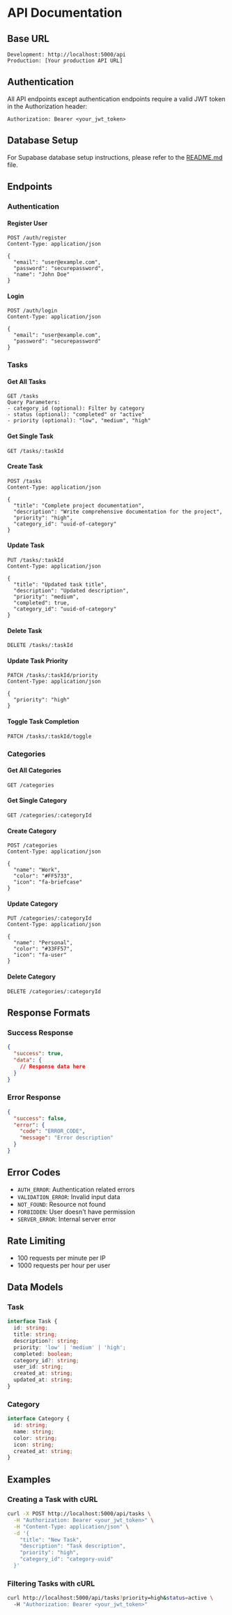 # API Documentation

## Base URL
```
Development: http://localhost:5000/api
Production: [Your production API URL]
```

## Authentication
All API endpoints except authentication endpoints require a valid JWT token in the Authorization header:
```
Authorization: Bearer <your_jwt_token>
```

## Database Setup
For Supabase database setup instructions, please refer to the [README.md](./README.md#setup-instructions) file.

## Endpoints

### Authentication

#### Register User
```http
POST /auth/register
Content-Type: application/json

{
  "email": "user@example.com",
  "password": "securepassword",
  "name": "John Doe"
}
```

#### Login
```http
POST /auth/login
Content-Type: application/json

{
  "email": "user@example.com",
  "password": "securepassword"
}
```

### Tasks

#### Get All Tasks
```http
GET /tasks
Query Parameters:
- category_id (optional): Filter by category
- status (optional): "completed" or "active"
- priority (optional): "low", "medium", "high"
```

#### Get Single Task
```http
GET /tasks/:taskId
```

#### Create Task
```http
POST /tasks
Content-Type: application/json

{
  "title": "Complete project documentation",
  "description": "Write comprehensive documentation for the project",
  "priority": "high",
  "category_id": "uuid-of-category"
}
```

#### Update Task
```http
PUT /tasks/:taskId
Content-Type: application/json

{
  "title": "Updated task title",
  "description": "Updated description",
  "priority": "medium",
  "completed": true,
  "category_id": "uuid-of-category"
}
```

#### Delete Task
```http
DELETE /tasks/:taskId
```

#### Update Task Priority
```http
PATCH /tasks/:taskId/priority
Content-Type: application/json

{
  "priority": "high"
}
```

#### Toggle Task Completion
```http
PATCH /tasks/:taskId/toggle
```

### Categories

#### Get All Categories
```http
GET /categories
```

#### Get Single Category
```http
GET /categories/:categoryId
```

#### Create Category
```http
POST /categories
Content-Type: application/json

{
  "name": "Work",
  "color": "#FF5733",
  "icon": "fa-briefcase"
}
```

#### Update Category
```http
PUT /categories/:categoryId
Content-Type: application/json

{
  "name": "Personal",
  "color": "#33FF57",
  "icon": "fa-user"
}
```

#### Delete Category
```http
DELETE /categories/:categoryId
```

## Response Formats

### Success Response
```json
{
  "success": true,
  "data": {
    // Response data here
  }
}
```

### Error Response
```json
{
  "success": false,
  "error": {
    "code": "ERROR_CODE",
    "message": "Error description"
  }
}
```

## Error Codes
- `AUTH_ERROR`: Authentication related errors
- `VALIDATION_ERROR`: Invalid input data
- `NOT_FOUND`: Resource not found
- `FORBIDDEN`: User doesn't have permission
- `SERVER_ERROR`: Internal server error

## Rate Limiting
- 100 requests per minute per IP
- 1000 requests per hour per user

## Data Models

### Task
```typescript
interface Task {
  id: string;
  title: string;
  description?: string;
  priority: 'low' | 'medium' | 'high';
  completed: boolean;
  category_id?: string;
  user_id: string;
  created_at: string;
  updated_at: string;
}
```

### Category
```typescript
interface Category {
  id: string;
  name: string;
  color: string;
  icon: string;
  created_at: string;
}
```

## Examples

### Creating a Task with cURL
```bash
curl -X POST http://localhost:5000/api/tasks \
  -H "Authorization: Bearer <your_jwt_token>" \
  -H "Content-Type: application/json" \
  -d '{
    "title": "New Task",
    "description": "Task description",
    "priority": "high",
    "category_id": "category-uuid"
  }'
```

### Filtering Tasks with cURL
```bash
curl http://localhost:5000/api/tasks?priority=high&status=active \
  -H "Authorization: Bearer <your_jwt_token>"
```